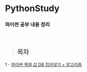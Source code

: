 PythonStudy
==============

### 파이썬 공부 내용 정리

<br/>

> ## 목차 <br>
 1 - [파이썬 엑셀 값 DB 집어넣기 + 알고리즘](https://github.com/Kalph/ExcelOnDB/blob/master/ExcelOnDB.md) <br/>

